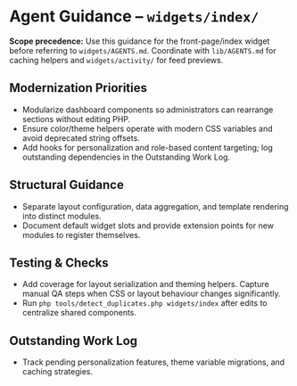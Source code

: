 # Agent Guidance – `widgets/index/`

**Scope precedence:** Use this guidance for the front-page/index widget before referring to
`widgets/AGENTS.md`. Coordinate with `lib/AGENTS.md` for caching helpers and `widgets/activity/`
for feed previews.

## Modernization Priorities
- Modularize dashboard components so administrators can rearrange sections without editing PHP.
- Ensure color/theme helpers operate with modern CSS variables and avoid deprecated string offsets.
- Add hooks for personalization and role-based content targeting; log outstanding dependencies in the
  Outstanding Work Log.

## Structural Guidance
- Separate layout configuration, data aggregation, and template rendering into distinct modules.
- Document default widget slots and provide extension points for new modules to register themselves.

## Testing & Checks
- Add coverage for layout serialization and theming helpers. Capture manual QA steps when CSS or
  layout behaviour changes significantly.
- Run `php tools/detect_duplicates.php widgets/index` after edits to centralize shared components.

## Outstanding Work Log
- Track pending personalization features, theme variable migrations, and caching strategies.

